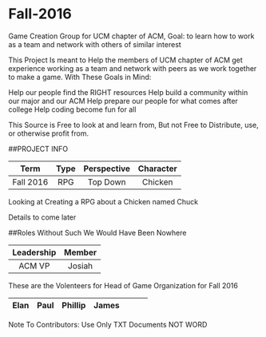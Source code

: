 # Fall-2016
Game Creation Group for UCM chapter of ACM, Goal: to learn how to work as a team and network with others of similar interest

This Project Is meant to Help the members of UCM chapter of ACM get experience working as a team and network with peers as we work together to make a game. With These Goals in Mind:

Help our people find the RIGHT resources
Help build a community within our major and our ACM
Help prepare our people for what comes after college
Help coding become fun for all

This Source is Free to look at and learn from, But not Free to Distribute, use, or otherwise profit from.

##PROJECT INFO

| **Term**  |  **Type** |  **Perspective** |  **Character** |
|:-------:  |:--------: |:-------:         |:--------: |
| Fall 2016 |   RPG     | Top Down         |    Chicken      |

Looking at Creating a RPG about a Chicken named Chuck

Details to come later

##Roles
Without Such We Would Have Been Nowhere

|Leadership|Member|
| :---------:  | :------: |
| ACM VP       | Josiah   |



These are the Volenteers for Head of Game Organization for Fall 2016

|   **Elan**       | **Paul**     |  **Phillip** |    **James**      |          |          |          |
| :---------:  | :------: | :------: | :------: | :------: | :------: | :------: |



Note To Contributors: Use Only TXT Documents NOT WORD


